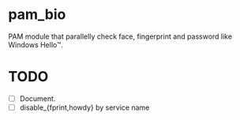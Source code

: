 # pam_bio

PAM module that parallelly check face, fingerprint and password
like Windows Hello™.

# TODO

- [ ] Document.
- [ ] disable_{fprint,howdy} by service name